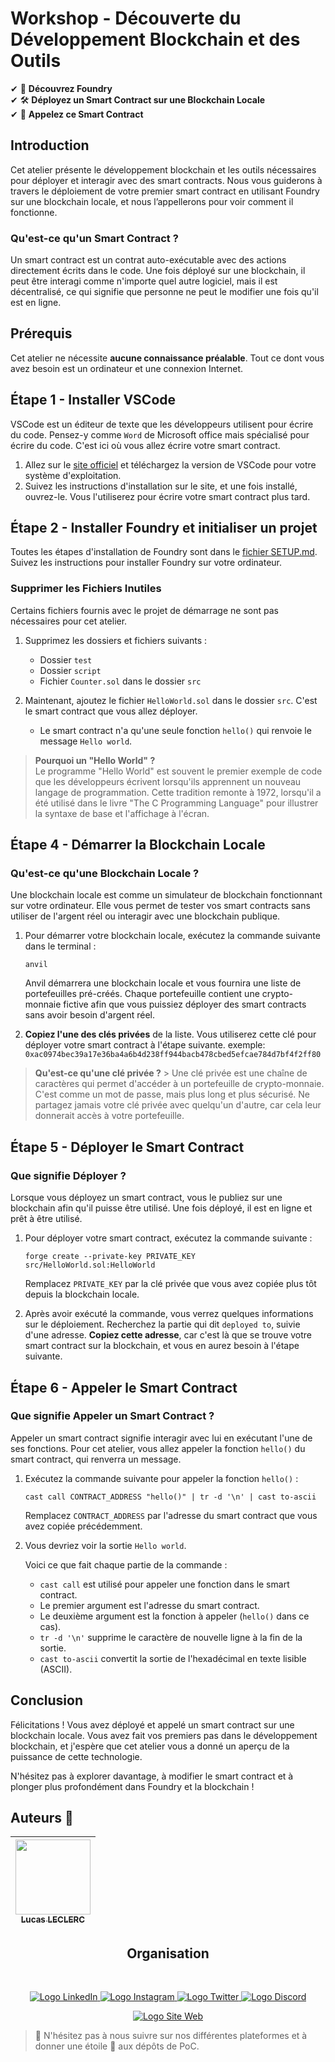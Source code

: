 # Workshop - Découverte du Développement Blockchain et des Outils

✔ 📖 **Découvrez Foundry**  
✔ 🛠️ **Déployez un Smart Contract sur une Blockchain Locale**  
✔ 🚀 **Appelez ce Smart Contract**

## Introduction

Cet atelier présente le développement blockchain et les outils nécessaires pour déployer et interagir avec des smart contracts. Nous vous guiderons à travers le déploiement de votre premier smart contract en utilisant Foundry sur une blockchain locale, et nous l’appellerons pour voir comment il fonctionne.

### Qu'est-ce qu'un Smart Contract ?
Un smart contract est un contrat auto-exécutable avec des actions directement écrits dans le code. Une fois déployé sur une blockchain, il peut être interagi comme n'importe quel autre logiciel, mais il est décentralisé, ce qui signifie que personne ne peut le modifier une fois qu'il est en ligne.

## Prérequis

Cet atelier ne nécessite **aucune connaissance préalable**. Tout ce dont vous avez besoin est un ordinateur et une connexion Internet.

## Étape 1 - Installer VSCode

VSCode est un éditeur de texte que les développeurs utilisent pour écrire du code. Pensez-y comme `Word` de Microsoft office mais spécialisé pour écrire du code. C'est ici où vous allez écrire votre smart contract.

1. Allez sur le [site officiel](https://code.visualstudio.com/download) et téléchargez la version de VSCode pour votre système d'exploitation.
2. Suivez les instructions d'installation sur le site, et une fois installé, ouvrez-le. Vous l'utiliserez pour écrire votre smart contract plus tard.

## Étape 2 - Installer Foundry et initialiser un projet

Toutes les étapes d'installation de Foundry sont dans le [fichier SETUP.md](./SETUP.md). Suivez les instructions pour installer Foundry sur votre ordinateur.

### Supprimer les Fichiers Inutiles
Certains fichiers fournis avec le projet de démarrage ne sont pas nécessaires pour cet atelier.

1. Supprimez les dossiers et fichiers suivants :
   - Dossier `test`
   - Dossier `script`
   - Fichier `Counter.sol` dans le dossier `src`

2. Maintenant, ajoutez le fichier `HelloWorld.sol` dans le dossier `src`. C'est le smart contract que vous allez déployer.
   - Le smart contract n'a qu'une seule fonction `hello()` qui renvoie le message `Hello world`.

> **Pourquoi un "Hello World" ?**  
> Le programme "Hello World" est souvent le premier exemple de code que les développeurs écrivent lorsqu'ils apprennent un nouveau langage de programmation. Cette tradition remonte à 1972, lorsqu'il a été utilisé dans le livre "The C Programming Language" pour illustrer la syntaxe de base et l'affichage à l'écran.


## Étape 4 - Démarrer la Blockchain Locale

### Qu'est-ce qu'une Blockchain Locale ?

Une blockchain locale est comme un simulateur de blockchain fonctionnant sur votre ordinateur. Elle vous permet de tester vos smart contracts sans utiliser de l'argent réel ou interagir avec une blockchain publique.

1. Pour démarrer votre blockchain locale, exécutez la commande suivante dans le terminal :

   ```shell
   anvil
   ```

   Anvil démarrera une blockchain locale et vous fournira une liste de portefeuilles pré-créés. Chaque portefeuille contient une crypto-monnaie fictive afin que vous puissiez déployer des smart contracts sans avoir besoin d'argent réel.

2. **Copiez l'une des clés privées** de la liste. Vous utiliserez cette clé pour déployer votre smart contract à l'étape suivante.
  exemple: `0xac0974bec39a17e36ba4a6b4d238ff944bacb478cbed5efcae784d7bf4f2ff80`
  > **Qu'est-ce qu'une clé privée ?**
    > Une clé privée est une chaîne de caractères qui permet d'accéder à un portefeuille de crypto-monnaie. C'est comme un mot de passe, mais plus long et plus sécurisé. Ne partagez jamais votre clé privée avec quelqu'un d'autre, car cela leur donnerait accès à votre portefeuille.

## Étape 5 - Déployer le Smart Contract

### Que signifie Déployer ?
Lorsque vous déployez un smart contract, vous le publiez sur une blockchain afin qu'il puisse être utilisé. Une fois déployé, il est en ligne et prêt à être utilisé.

1. Pour déployer votre smart contract, exécutez la commande suivante :

   ```shell
   forge create --private-key PRIVATE_KEY src/HelloWorld.sol:HelloWorld
   ```

   Remplacez `PRIVATE_KEY` par la clé privée que vous avez copiée plus tôt depuis la blockchain locale.

2. Après avoir exécuté la commande, vous verrez quelques informations sur le déploiement. Recherchez la partie qui dit `deployed to`, suivie d'une adresse. **Copiez cette adresse**, car c'est là que se trouve votre smart contract sur la blockchain, et vous en aurez besoin à l'étape suivante.

## Étape 6 - Appeler le Smart Contract

### Que signifie Appeler un Smart Contract ?
Appeler un smart contract signifie interagir avec lui en exécutant l'une de ses fonctions. Pour cet atelier, vous allez appeler la fonction `hello()` du smart contract, qui renverra un message.

1. Exécutez la commande suivante pour appeler la fonction `hello()` :

   ```shell
   cast call CONTRACT_ADDRESS "hello()" | tr -d '\n' | cast to-ascii
   ```

   Remplacez `CONTRACT_ADDRESS` par l'adresse du smart contract que vous avez copiée précédemment.

2. Vous devriez voir la sortie `Hello world`. 

   Voici ce que fait chaque partie de la commande :
   - `cast call` est utilisé pour appeler une fonction dans le smart contract.
   - Le premier argument est l'adresse du smart contract.
   - Le deuxième argument est la fonction à appeler (`hello()` dans ce cas).
   - `tr -d '\n'` supprime le caractère de nouvelle ligne à la fin de la sortie.
   - `cast to-ascii` convertit la sortie de l'hexadécimal en texte lisible (ASCII).

## Conclusion

Félicitations ! Vous avez déployé et appelé un smart contract sur une blockchain locale. Vous avez fait vos premiers pas dans le développement blockchain, et j'espère que cet atelier vous a donné un aperçu de la puissance de cette technologie.

N'hésitez pas à explorer davantage, à modifier le smart contract et à plonger plus profondément dans Foundry et la blockchain !

## Auteurs 👋

| [<img src="https://github.com/Intermarch3.png" width=120><br><sub>Lucas LECLERC</sub>](https://github.com/Intermarch3) |
| :--------------------------------------------------------------------------------------------------------------------: |

<h2 align="center">Organisation</h2>
<br/>
<p align='center'>
    <a href="https://www.linkedin.com/company/pocinnovation/mycompany/">
        <img src="https://img.shields.io/badge/LinkedIn-0077B5?style=for-the-badge&logo=linkedin&logoColor=white" alt="Logo LinkedIn">
    </a>
    <a href="https://www.instagram.com/pocinnovation/">
        <img src="https://img.shields.io/badge/Instagram-E4405F?style=for-the-badge&logo=instagram&logoColor=white" alt="Logo Instagram">
    </a>
    <a href="https://twitter.com/PoCInnovation">
        <img src="https://img.shields.io/badge/Twitter-1DA1F2?style=for-the-badge&logo=twitter&logoColor=white" alt="Logo Twitter">
    </a>
    <a href="https://discord.com/invite/Yqq2ADGDS7">
        <img src="https://img.shields.io/badge/Discord-7289DA?style=for-the-badge&logo=discord&logoColor=white" alt="Logo Discord">
    </a>
</p>
<p align="center">
    <a href="https://www.poc-innovation.fr/">
        <img src="https://img.shields.io/badge/WebSite-1a2b6d?style=for-the-badge&logo=GitHub Sponsors&logoColor=white" alt="Logo Site Web">
    </a>
</p>

> 🚀 N'hésitez pas à nous suivre sur nos différentes plateformes et à donner une étoile 🌟 aux dépôts de PoC.